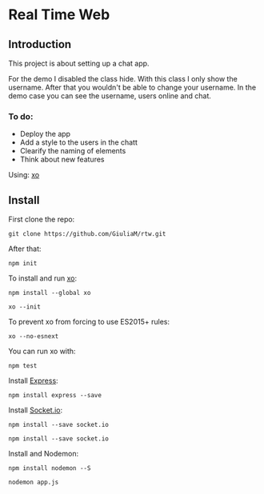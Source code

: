 # Real Time Web

## Introduction

This project is about setting up a chat app.

For the demo I disabled the class hide. With this class I only show the username. After that you wouldn't be able to change your username. In the demo case you can see the username, users online and chat.

### To do:
- Deploy the app
- Add a style to the users in the chatt
- Clearify the naming of elements
- Think about new features

Using:
[xo](https://github.com/sindresorhus/xo)

## Install
First clone the repo:
```git
git clone https://github.com/GiuliaM/rtw.git
```

After that:
```git
npm init
```

To install and run [xo](https://github.com/sindresorhus/xo):
```git
npm install --global xo
```
```git
xo --init
```

To prevent xo from forcing to use ES2015+ rules:
```git
xo --no-esnext
```

You can run xo with:
```git
npm test
```

Install [Express](https://expressjs.com/en/4x/api.html):
```git
npm install express --save
```

Install [Socket.io]():
```git
npm install --save socket.io
```

```git
npm install --save socket.io
```


Install and  Nodemon:
```git
npm install nodemon --S
```

```git
nodemon app.js
```
